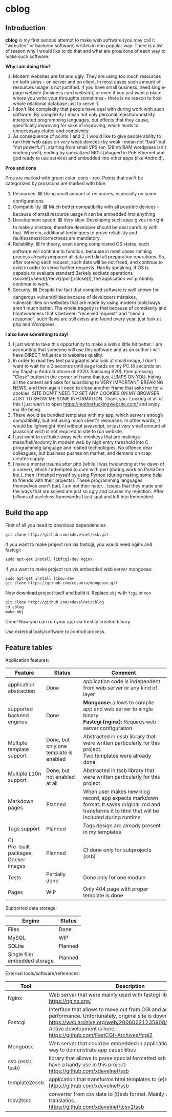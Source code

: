 # cblog

## Introduction

**cblog** is my first serious attempt to make web software (you may call it "websites" or backend software) written in non popular way. There is a list of reason why I would like to do that and what are pros/cons of each way to make such software.

**Why I am doing this?**

1. Modern websites are fat and ugly. They are using too much resources on both sides - on server and on client. In most cases such amount of resources usage is not justified. If you have small business, need single-page website (business card website), or even if you just want a place where you write your throughts sometimes - there is no reason to host whole relational database just to serve it.
2. I don't like complexity that people have deal with during work with such software. By complexity I mean not only personal rejection/hostility interpreted programming languages, but effects that they cause, specifically improving for sake of improving, which leads to unnecessary clutter and complexity.
3. As consequence of points 1 and 2, I would like to give people ability to run their web apps on _very_ weak devices (by weak i mean not "bad" but "not powerful"): starting from small VPS (on 128mb RAM wordpress isn't working well), ending by specialized MCU (plugged in PoE ethernet and god ready to use service) and embedded into other apps (like Android).

**Pros and cons**

Pros are marked with green color, cons - red. Points that can't be categorized by pros/cons are marked with blue.

1. Resources. 🟩 Using small amount of resources, especially on some configurations
2. Compatibility. 🟩 Much better compatibility with all possible devices - because of small resource usage it can be embedded into anything
3. Development speed. 🟥️ Very slow. Developing such apps gives no right to make a mistake, therefore developer should be deal carefully with that. Wherein, additional techniques to prove reliability and faultlessness/correctness are mandatory.
4. Reliability. 🟦 In theory, even during complicated OS states, such software will continue to function, because in most cases running process already prepared all data and did all preparation operations. So, after serving each request, such data will be not freed, and continue to exist in order to serve further requests. Hardly speaking, if OS is capable to evaluate standard Berkely sockets operations (socket()/send()/recv()/poll()/close()), the application will probably continue to work.
5. Security. 🟦 Despite the fact that compiled software is well known for dangerous vulnerabilities because of developers mistakes, vulnerabilities on websites that are made by using modern tools/ways aren't much better. The whole tragedy is that because of complexity and bloatwareness that's between "received request" and "send a response", such flaws are still exists and found every year, just look at php and Wordpress.

**I also have something to say!**

1. I just want to take this opportunity to make a web a little bit better. I am accounting that someone will use this software and as an author I will have DIRECT influence to websites quality.
2. In order to read few text paragraphs and look at small image, I don't want to wait for a 3 seconds until page loads on my PC (8 seconds on my flagship Android phone of 2020: Samsung S20), then pressing "Close" button in the corner of frame that just JUMPS ON YOU, hiding all the content and asks for subsribing to VERY IMPORTANT BREAKING NEWS, and then again I need to close another frame that asks me for a cookies. SITE DON'T NEED TO SET ANY COOKIES ON MY BROWSER JUST TO SHOW ME SOME INFORMATION. Thank you. Looking at all of this I just wan't to open https://motherfuckingwebsite.com/ and enjoy my life being.
3. There would be bundled templates with my app, which servers enough compatibility, but not using much client's resources. In other words, it would be lighweight html without javascript, or just very small amount of javascript wich is not required to site to run website.
4. I just want to cull/take away web-monkeys that are making a mess/hell/sodomy in modern web by high entry threshold into C programming language and related technologies. No offence dear colleagues, but business pushes on market, and demand on crap creates supply.
5. I have a mental trauma after php (while I was freelancing at the dawn of a career), which I attempted to cure with perl (during work on PortaOne Inc.), then I finished myself by using Python (during making some help to friends with their projects). These programming languages themselves aren't bad, I am not their hater... Issues that they made and the ways that are solved are just so ugly and causes my rejection. After billions of useleless frameworks I just spat and left into Embedded.

## Build the app

First of all you need to download dependencies.

```bash
git clone http://github.com/xdevelnet/ssb.git
```
If you want to make project run via fastcgi, you would need nginx and fastcgi:
```bash
sudo apt-get install libfcgi-dev nginx
```
If you want to make project run via embedded web server mongoose:
```bash
sudo apt-get install libev-dev
git clone https://github.com/cesanta/mongoose.git
```

Now download project itself and build it. Replace `obj` with `fcgi` or `mon`
```bash
git clone http://github.com/xdevelnet/cblog
cd cblog
make obj
```

Done! Now you can run your app via freshly created binary.

Use external tools/software to controll process.

## Feature tables

Application features:

|Feature|Status|Comment|
|-------|------|-------|
|application abstraction|Done|application code is independent from web server or any kind of layer|
|supported backend engines|Done|**Mongoose:** allows to compile app and web server to single binary.<br />**Fastcgi (nginx):** Requires web server configuration|
|Multiple template support|Done, but only one template is enabled|Abstracted in essb library that were written particularly for this project.<br />Two templates were already done|
|Multiple L10n support|Done, but not enabled at all|Abstracted in tssb library that were written particularly for this project
|Markdown pages|Planned|When user makes new blog record, app expects markdown format. It saves original .md and transforms it to html that will be included during runtime|
|Tags support|Planned|Tags design are already present in my templates|
|CI<br />Pre-built packages,<br />Docker images|Planned|CI done only for subprojects (ssb)|
|Tests|Partially done|Done only for one module|
|Pages|WIP|Only 404 page with proper template is done|

Supported data storage:

|Engine|Status|
|------|------|
|Files|Done|
|MySQL|WIP|
|SQLite|Planned|
|Single file/<br />embedded storage|Planned|

External tools/software/references:

|Tool|Description|
|----|-----------|
|Nginx|Web server that were mainly used with fastcgi library.<br />https://nginx.org/|
|Fastcgi|Interface that allows to move out from CGI and achieve great performance. Unfortunately, original site is down, only archive left:<br />https://web.archive.org/web/20060221235908/http://fastcgi.com/ <br />Active development is here:<br />https://github.com/FastCGI-Archives/fcgi2|
|Mongoose|Web server that could be embedded in application. The easiest way to demonstrate app capabilities|
|ssb (essb, tssb)|library that allows to parse special formatted ssb data in order to have a handy use in this project:<br />https://github.com/xdevelnet/ssb|
|template2essb|application that transforms html templates to (e)ssb format:<br />https://github.com/xdevelnet/ssb|
|tcsv2tssb|converter from csv data to (t)ssb format. Mainly used to make text translatios.<br />https://github.com/xdevelnet/tcsv2tssb|
